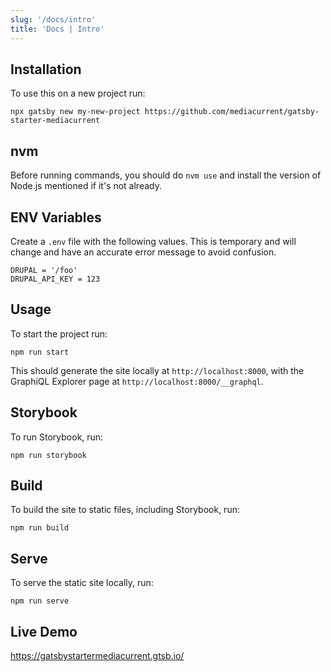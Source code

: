 ```yaml
---
slug: '/docs/intro'
title: 'Docs | Intro'
---
```


## Installation

To use this on a new project run:

`npx gatsby new my-new-project https://github.com/mediacurrent/gatsby-starter-mediacurrent`

## nvm

Before running commands, you should do `nvm use` and install the version of Node.js mentioned if it's not already.

## ENV Variables

Create a `.env` file with the following values. This is temporary and will change and have an accurate error message to avoid confusion.

```
DRUPAL = '/foo'
DRUPAL_API_KEY = 123
```

## Usage

To start the project run:

`npm run start`

This should generate the site locally at `http://localhost:8000`, with the GraphiQL Explorer page at `http://localhost:8000/__graphql`.

## Storybook

To run Storybook, run:

`npm run storybook`

## Build

To build the site to static files, including Storybook, run:

`npm run build`

## Serve

To serve the static site locally, run:

`npm run serve`

## Live Demo

https://gatsbystartermediacurrent.gtsb.io/
